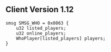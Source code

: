 ## Client Version 1.12

```rust,ignore
smsg SMSG_WHO = 0x0063 {
    u32 listed_players;    
    u32 online_players;    
    WhoPlayer[listed_players] players;    
}

```
